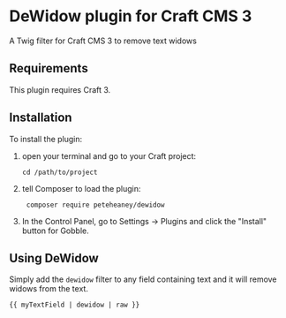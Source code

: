 # DeWidow plugin for Craft CMS 3

A Twig filter for Craft CMS 3 to remove text widows

## Requirements

This plugin requires Craft 3.

## Installation

To install the plugin:

1. open your terminal and go to your Craft project:

   `cd /path/to/project`

2. tell Composer to load the plugin:

   ```
    composer require peteheaney/dewidow
   ```

3. In the Control Panel, go to Settings → Plugins and click the "Install" button for Gobble.

## Using DeWidow

Simply add the `dewidow` filter to any field containing text and it will remove widows from the text.

```twig
{{ myTextField | dewidow | raw }}
```
